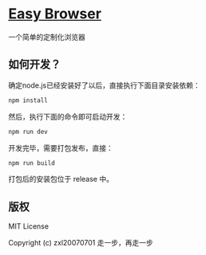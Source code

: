 # [Easy Browser](https://github.com/fragement-contrib/Easy-Browser)
一个简单的定制化浏览器

## 如何开发？

确定node.js已经安装好了以后，直接执行下面目录安装依赖：

```js
npm install
```

然后，执行下面的命令即可启动开发：

```js
npm run dev
```

开发完毕，需要打包发布，直接：

```js
npm run build
```

打包后的安装包位于 release 中。

## 版权

MIT License

Copyright (c) zxl20070701 走一步，再走一步